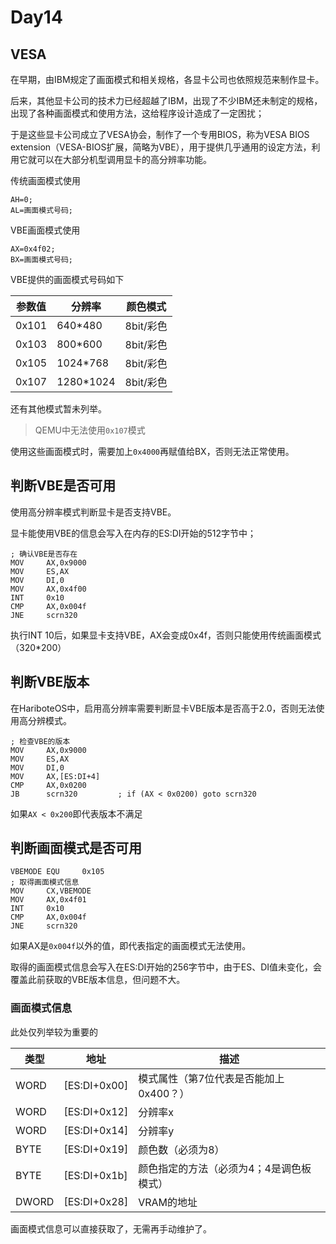 # Day14

## VESA

在早期，由IBM规定了画面模式和相关规格，各显卡公司也依照规范来制作显卡。

后来，其他显卡公司的技术力已经超越了IBM，出现了不少IBM还未制定的规格，出现了各种画面模式和使用方法，这给程序设计造成了一定困扰；

于是这些显卡公司成立了VESA协会，制作了一个专用BIOS，称为VESA BIOS extension（VESA-BIOS扩展，简略为VBE），用于提供几乎通用的设定方法，利用它就可以在大部分机型调用显卡的高分辨率功能。

传统画面模式使用

```
AH=0;
AL=画面模式号码;
```

VBE画面模式使用

```
AX=0x4f02;
BX=画面模式号码;
```

VBE提供的画面模式号码如下

| 参数值 | 分辨率    | 颜色模式  |
| ------ | --------- | --------- |
| 0x101  | 640*480   | 8bit/彩色 |
| 0x103  | 800*600   | 8bit/彩色 |
| 0x105  | 1024*768  | 8bit/彩色 |
| 0x107  | 1280*1024 | 8bit/彩色 |

还有其他模式暂未列举。

> QEMU中无法使用`0x107`模式

使用这些画面模式时，需要加上`0x4000`再赋值给BX，否则无法正常使用。

## 判断VBE是否可用

使用高分辨率模式判断显卡是否支持VBE。

显卡能使用VBE的信息会写入在内存的ES:DI开始的512字节中；

```assembly
; 确认VBE是否存在
MOV     AX,0x9000
MOV     ES,AX
MOV     DI,0
MOV     AX,0x4f00
INT     0x10
CMP     AX,0x004f
JNE     scrn320
```

执行INT 10后，如果显卡支持VBE，AX会变成0x4f，否则只能使用传统画面模式（320*200）

## 判断VBE版本

在HariboteOS中，启用高分辨率需要判断显卡VBE版本是否高于2.0，否则无法使用高分辨模式。

```assembly
; 检查VBE的版本
MOV     AX,0x9000
MOV     ES,AX
MOV     DI,0
MOV     AX,[ES:DI+4]
CMP     AX,0x0200
JB      scrn320         ; if (AX < 0x0200) goto scrn320
```

如果`AX < 0x200`即代表版本不满足

## 判断画面模式是否可用

```assembly
VBEMODE EQU     0x105
; 取得画面模式信息
MOV     CX,VBEMODE
MOV     AX,0x4f01
INT     0x10
CMP     AX,0x004f
JNE     scrn320
```

如果AX是`0x004f`以外的值，即代表指定的画面模式无法使用。

取得的画面模式信息会写入在ES:DI开始的256字节中，由于ES、DI值未变化，会覆盖此前获取的VBE版本信息，但问题不大。

### 画面模式信息

此处仅列举较为重要的

| 类型  | 地址         | 描述                                     |
| ----- | ------------ | ---------------------------------------- |
| WORD  | [ES:DI+0x00] | 模式属性（第7位代表是否能加上0x400？）   |
| WORD  | [ES:DI+0x12] | 分辨率x                                  |
| WORD  | [ES:DI+0x14] | 分辨率y                                  |
| BYTE  | [ES:DI+0x19] | 颜色数（必须为8）                        |
| BYTE  | [ES:DI+0x1b] | 颜色指定的方法（必须为4；4是调色板模式） |
| DWORD | [ES:DI+0x28] | VRAM的地址                               |

画面模式信息可以直接获取了，无需再手动维护了。